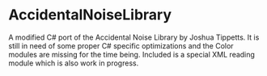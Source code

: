 # AccidentalNoiseLibrary
A modified C# port of the Accidental Noise Library by Joshua Tippetts. It is still in need of some proper C# specific optimizations and the Color modules are missing for the time being. Included is a special XML reading module which is also work in progress.
